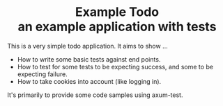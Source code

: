 <div align="center">
  <h1>
    Example Todo<br>
    an example application with tests
  </h1>
</div>

This is a very simple todo application. It aims to show ...

 * How to write some basic tests against end points.
 * How to test for some tests to be expecting success, and some to be expecting failure.
 * How to take cookies into account (like logging in).

It's primarily to provide some code samples using axum-test.
